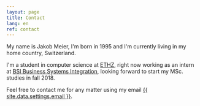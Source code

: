 ```yaml
---
layout: page
title: Contact
lang: en
ref: contact
---
```

My name is Jakob Meier, I'm born in 1995 and I'm currently living in my home country, Switzerland. 

I'm a student in computer science at <a href="https://www.ethz.ch">ETHZ</a>, right now working as an intern at <a href="https://www.bsi-software.com">BSI Business Systems Integration</a>, looking forward to start my MSc. studies in fall 2018.

Feel free to contact me for any matter using my email <a href="mailto:{{ site.data.settings.email }}">{{ site.data.settings.email }}</a>.
